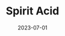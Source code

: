 ---
title: Spirit Acid
tags: [Analog]
date: 2023-07-01
bookToc: false
image: /spirit_acid.webp
summary: "Found imagery collage, hand-cut type."
---